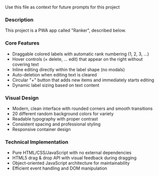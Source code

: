 Use this file as context for future prompts for this project

### Description

This project is a PWA app called "Ranker", described below. 

### Core Features

- Draggable colored labels with automatic rank numbering (1, 2, 3, ...)
- Hover controls (× delete, … edit) that appear on the right without covering text
- Inline editing directly within the label shape (no modals)
- Auto-deletion when editing text is cleared
- Circular "+" button that adds new items and immediately starts editing
- Dynamic label sizing based on text content

### Visual Design

- Modern, clean interface with rounded corners and smooth transitions
- 20 different random background colors for variety
- Readable typography with proper contrast
- Consistent spacing and professional styling
- Responsive container design

### Technical Implementation

- Pure HTML/CSS/JavaScript with no external dependencies
- HTML5 drag & drop API with visual feedback during dragging
- Object-oriented JavaScript architecture for maintainability
- Efficient event handling and DOM manipulation
